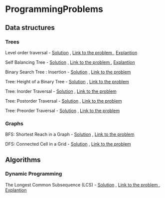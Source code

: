 # ProgrammingProblems

## Data structures

### **Trees**
	
Level order traversal -
[Solution](https://github.com/JohnMiz/HackerrankProblems/blob/master/Data%20Structures/Trees/Level%20Order%20Traversal/Solution.cpp/)
,
[Link to the problem ](https://www.hackerrank.com/challenges/tree-level-order-traversal/problem/)
,
[Explantion](https://www.youtube.com/watch?v=NjdOhYKjFrU/)

Self Balancing Tree -
[Solution](https://github.com/JohnMiz/HackerrankProblems/blob/master/Data%20Structures/Trees/Self%20Balancing%20Tree/Solution.cpp/)
,
[Link to the problem ](https://www.hackerrank.com/challenges/self-balancing-tree/problem)
,
[Explantion](https://www.youtube.com/watch?v=_c9MekIdl98)

Binary Search Tree : Insertion -
[Solution](https://github.com/JohnMiz/HackerrankProblems/blob/master/Data%20Structures/Trees/Binary%20Search%20Tree%20Insertion/Solution.cpp/)
,
[Link to the problem ](https://www.hackerrank.com/challenges/binary-search-tree-insertion/problem)

Tree: Height of a Binary Tree -
[Solution](https://github.com/JohnMiz/HackerrankProblems/blob/master/Data%20Structures/Trees/Tree%20Height%20of%20a%20Binary%20Tree/Solution.cpp/)
,
[Link to the problem ](https://www.hackerrank.com/challenges/tree-height-of-a-binary-tree/problem)

Tree: Inorder Traversal -
[Solution](https://github.com/JohnMiz/HackerrankProblems/blob/master/Data%20Structures/Trees/Tree%20Inorder%20Traversal/Solution.cpp/)
,
[Link to the problem ](https://www.hackerrank.com/challenges/tree-inorder-traversal/problem)

Tree: Postorder Traversal -
[Solution](https://github.com/JohnMiz/HackerrankProblems/blob/master/Data%20Structures/Trees/Tree%20Postorder%20Traversal/Solution.cpp/)
,
[Link to the problem ](https://www.hackerrank.com/challenges/tree-postorder-traversal/problem)

Tree: Preorder Traversal -
[Solution](https://github.com/JohnMiz/HackerrankProblems/blob/master/Data%20Structures/Trees/Tree%20Preorder%20Traversal/Solution.cpp/)
,
[Link to the problem ](https://www.hackerrank.com/challenges/tree-preorder-traversal/problem)

### **Graphs**

BFS: Shortest Reach in a Graph -
[Solution](https://github.com/JohnMiz/HackerrankProblems/blob/master/Data%20Structures/Graphs/BFS%20Shortest%20Reach%20in%20a%20Graph/Solution.cpp/)
,
[Link to the problem ](https://www.hackerrank.com/challenges/ctci-bfs-shortest-reach/problem)

DFS: Connected Cell in a Grid -
[Solution](https://github.com/JohnMiz/HackerrankProblems/blob/master/Data%20Structures/Graphs/DFS%20Connected%20Cell%20in%20a%20Grid/Solution.cpp/)
,
[Link to the problem ](https://www.hackerrank.com/challenges/ctci-connected-cell-in-a-grid/problem)

## Algorithms

### **Dynamic Programming**
	
The Longest Common Subsequence (LCS) -
[Solution](https://github.com/JohnMiz/HackerrankProblems/blob/master/Algorithms/Dynamic%20Programming/The%20Longest%20Common%20Subsequence%20(LCS)/Solution.cpp/)
,
[Link to the problem ](https://www.hackerrank.com/challenges/linkedin-practice-dynamic-programming-lcs/problem)
,
[Explantion](https://www.youtube.com/watch?v=NnD96abizww)